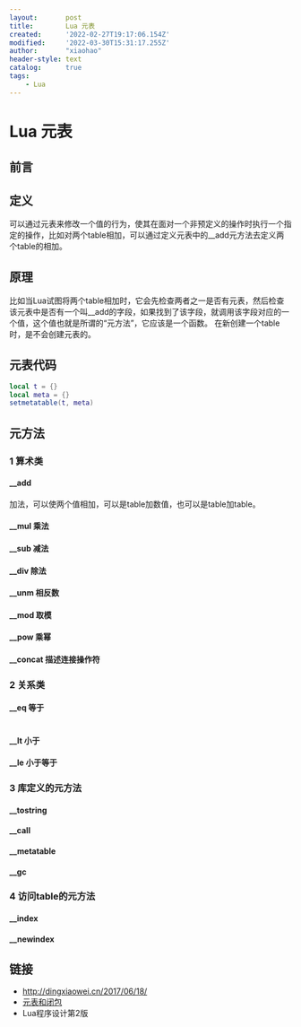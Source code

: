 ```yaml
---
layout:       post
title:        Lua 元表
created:      '2022-02-27T19:17:06.154Z'
modified:     '2022-03-30T15:31:17.255Z'
author:       "xiaohao"
header-style: text
catalog:      true
tags:
    - Lua
---
```


# Lua 元表

## 前言

## 定义
可以通过元表来修改一个值的行为，使其在面对一个非预定义的操作时执行一个指定的操作，比如对两个table相加，可以通过定义元表中的__add元方法去定义两个table的相加。

## 原理
比如当Lua试图将两个table相加时，它会先检查两者之一是否有元表，然后检查该元表中是否有一个叫__add的字段，如果找到了该字段，就调用该字段对应的一个值，这个值也就是所谓的“元方法”，它应该是一个函数。
在新创建一个table时，是不会创建元表的。

## 元表代码
~~~ lua
local t = {}
local meta = {}
setmetatable(t, meta)
~~~

## 元方法
### 1 算术类
#### __add
加法，可以使两个值相加，可以是table加数值，也可以是table加table。

#### __mul 乘法

#### __sub 减法

#### __div 除法

#### __unm 相反数

#### __mod 取模

#### __pow 乘幂

#### __concat 描述连接操作符

### 2 关系类
#### __eq 等于
~~~ lua

~~~

#### __lt 小于

#### __le 小于等于

### 3 库定义的元方法
#### __tostring

#### __call

#### __metatable

#### __gc

### 4 访问table的元方法
#### __index

#### __newindex

## 链接
- http://dingxiaowei.cn/2017/06/18/
- [元表和闭包](http://dingxiaowei.cn/2018/10/10/)
- Lua程序设计第2版
